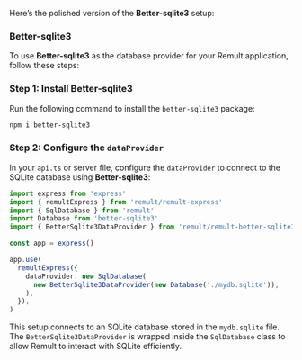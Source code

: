 Here’s the polished version of the **Better-sqlite3** setup:

### Better-sqlite3

To use **Better-sqlite3** as the database provider for your Remult application, follow these steps:

### Step 1: Install Better-sqlite3

Run the following command to install the `better-sqlite3` package:

```sh
npm i better-sqlite3
```

### Step 2: Configure the `dataProvider`

In your `api.ts` or server file, configure the `dataProvider` to connect to the SQLite database using **Better-sqlite3**:

```ts
import express from 'express'
import { remultExpress } from 'remult/remult-express'
import { SqlDatabase } from 'remult'
import Database from 'better-sqlite3'
import { BetterSqlite3DataProvider } from 'remult/remult-better-sqlite3'

const app = express()

app.use(
  remultExpress({
    dataProvider: new SqlDatabase(
      new BetterSqlite3DataProvider(new Database('./mydb.sqlite')),
    ),
  }),
)
```

This setup connects to an SQLite database stored in the `mydb.sqlite` file. The `BetterSqlite3DataProvider` is wrapped inside the `SqlDatabase` class to allow Remult to interact with SQLite efficiently.
